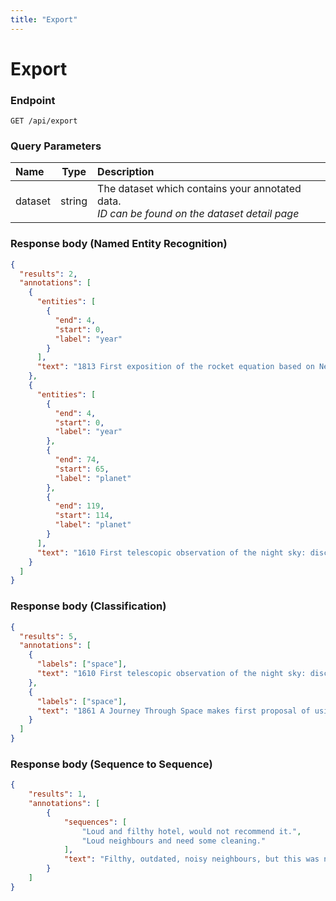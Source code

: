```yaml
---
title: "Export"
---
```


# Export

### Endpoint

```
GET /api/export
```

### Query Parameters

| Name    |  Type  | Description                                                                                       |
| :------ | :----: | :------------------------------------------------------------------------------------------------ |
| dataset | string | The dataset which contains your annotated data. <br/>_ID can be found on the dataset detail page_ |

### Response body (Named Entity Recognition)

```json
{
  "results": 2,
  "annotations": [
    {
      "entities": [
        {
          "end": 4,
          "start": 0,
          "label": "year"
        }
      ],
      "text": "1813 First exposition of the rocket equation based on Newton's third law of motion: Treatise on the Motion of Rockets"
    },
    {
      "entities": [
        {
          "end": 4,
          "start": 0,
          "label": "year"
        },
        {
          "end": 74,
          "start": 65,
          "label": "planet"
        },
        {
          "end": 119,
          "start": 114,
          "label": "planet"
        }
      ],
      "text": "1610 First telescopic observation of the night sky: discovery of Jupiter's moons, lunar craters and the phases of Venus."
    }
  ]
}
```

### Response body (Classification)

```json
{
  "results": 5,
  "annotations": [
    {
      "labels": ["space"],
      "text": "1610 First telescopic observation of the night sky: discovery of Jupiter's moons, lunar craters and the phases of Venus."
    },
    {
      "labels": ["space"],
      "text": "1861 A Journey Through Space makes first proposal of using rockets for space flight"
    }
  ]
}
```


### Response body (Sequence to Sequence)

```json
{
    "results": 1,
    "annotations": [
        {
            "sequences": [
                "Loud and filthy hotel, would not recommend it.",
                "Loud neighbours and need some cleaning."
            ],
            "text": "Filthy, outdated, noisy neighbours, but this was not the worst. We were nearly eaten by the bed bugs, more agressive than Denali bears. I would not reccomend this hole even to my worst enemy. Next day we needed medical help."
        }
    ]
}
```